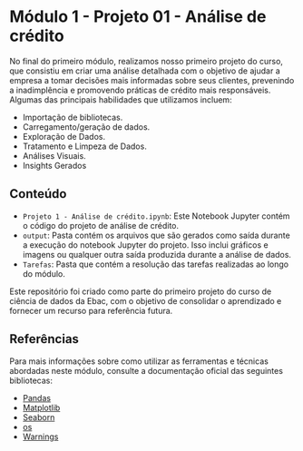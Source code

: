 # Módulo 1 -  Projeto 01 - Análise de crédito

No final do primeiro módulo, realizamos nosso primeiro projeto do curso, que consistiu em criar uma análise detalhada com o objetivo de ajudar a empresa a tomar decisões mais informadas sobre seus clientes, prevenindo a inadimplência e promovendo práticas de crédito mais responsáveis. Algumas das principais habilidades que utilizamos incluem:

- Importação de bibliotecas.
- Carregamento/geração de dados.
- Exploração de Dados.
- Tratamento e Limpeza de Dados.
- Análises Visuais.
- Insights Gerados

## Conteúdo

- `Projeto 1 - Análise de crédito.ipynb`: Este Notebook Jupyter contém o código do projeto de análise de crédito.
- `output`: Pasta contém os arquivos que são gerados como saída durante a execução do notebook Jupyter do projeto. Isso inclui gráficos e imagens ou qualquer outra saída produzida durante a análise de dados.
- `Tarefas`: Pasta que contém a resolução das tarefas realizadas ao longo do módulo.

Este repositório foi criado como parte do primeiro projeto do curso de ciência de dados da Ebac, com o objetivo de consolidar o aprendizado e fornecer um recurso para referência futura.

## Referências

Para mais informações sobre como utilizar as ferramentas e técnicas abordadas neste módulo, consulte a documentação oficial das seguintes bibliotecas:

- [Pandas](https://pandas.pydata.org/docs/)
- [Matplotlib](https://matplotlib.org/stable/contents.html)
- [Seaborn](https://seaborn.pydata.org/tutorial.html)
- [os](https://docs.python.org/3/library/os.html)
- [Warnings](https://docs.python.org/3/library/warnings.html)
